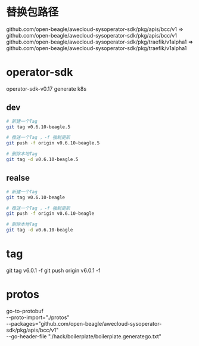 # 替换包路径
github.com/open-beagle/awecloud-sysoperator-sdk/pkg/apis/bcc/v1 => github.com/open-beagle/awecloud-sysoperator-sdk/pkg/apis/bcc/v1
github.com/open-beagle/awecloud-sysoperator-sdk/pkg/traefik/v1alpha1 => github.com/open-beagle/awecloud-sysoperator-sdk/pkg/traefik/v1alpha1


# operator-sdk
operator-sdk-v0.17 generate k8s


## dev

```bash
# 新建一个Tag
git tag v0.6.10-beagle.5

# 推送一个Tag ，-f 强制更新
git push -f origin v0.6.10-beagle.5

# 删除本地Tag
git tag -d v0.6.10-beagle.5
```

## realse

```bash
# 新建一个Tag
git tag v0.6.10-beagle

# 推送一个Tag ，-f 强制更新
git push -f origin v0.6.10-beagle

# 删除本地Tag
git tag -d v0.6.10-beagle
```

# tag
git tag v6.0.1 -f
git push origin v6.0.1 -f

# protos
go-to-protobuf \
  --proto-import="./protos" \
  --packages="github.com/open-beagle/awecloud-sysoperator-sdk/pkg/apis/bcc/v1" \
  --go-header-file "./hack/boilerplate/boilerplate.generatego.txt"